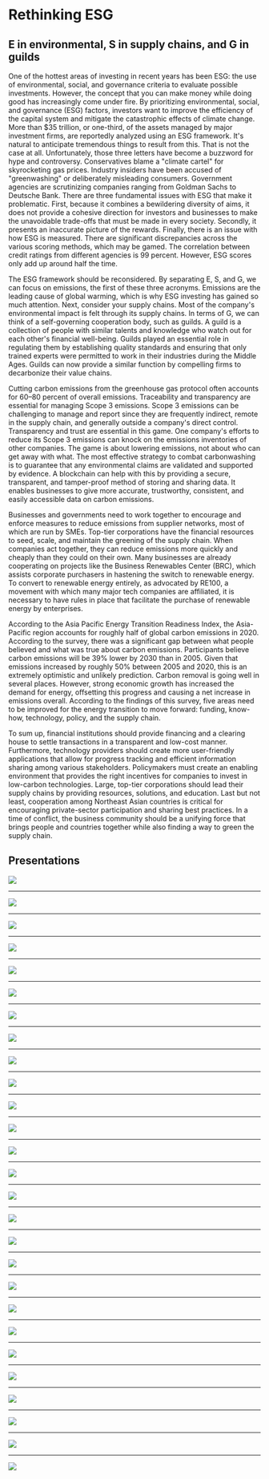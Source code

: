 # Rethinking ESG

## E in environmental, S in supply chains, and G in guilds

One of the hottest areas of investing in recent years has been ESG: the use of environmental, social, and governance criteria to evaluate possible investments. However, the concept that you can make money while doing good has increasingly come under fire. By prioritizing environmental, social, and governance (ESG) factors, investors want to improve the efficiency of the capital system and mitigate the catastrophic effects of climate change. More than $35 trillion, or one-third, of the assets managed by major investment firms, are reportedly analyzed using an ESG framework. It's natural to anticipate tremendous things to result from this. That is not the case at all. Unfortunately, those three letters have become a buzzword for hype and controversy. Conservatives blame a "climate cartel" for skyrocketing gas prices. Industry insiders have been accused of "greenwashing" or deliberately misleading consumers. Government agencies are scrutinizing companies ranging from Goldman Sachs to Deutsche Bank. There are three fundamental issues with ESG that make it problematic. First, because it combines a bewildering diversity of aims, it does not provide a cohesive direction for investors and businesses to make the unavoidable trade-offs that must be made in every society. Secondly, it presents an inaccurate picture of the rewards. Finally, there is an issue with how ESG is measured. There are significant discrepancies across the various scoring methods, which may be gamed. The correlation between credit ratings from different agencies is 99 percent. However, ESG scores only add up around half the time.

The ESG framework should be reconsidered. By separating E, S, and G, we can focus on emissions, the first of these three acronyms. Emissions are the leading cause of global warming, which is why ESG investing has gained so much attention. Next, consider your supply chains. Most of the company's environmental impact is felt through its supply chains. In terms of G, we can think of a self-governing cooperation body, such as guilds. A guild is a collection of people with similar talents and knowledge who watch out for each other's financial well-being. Guilds played an essential role in regulating them by establishing quality standards and ensuring that only trained experts were permitted to work in their industries during the Middle Ages. Guilds can now provide a similar function by compelling firms to decarbonize their value chains.

Cutting carbon emissions from the greenhouse gas protocol often accounts for 60–80 percent of overall emissions. Traceability and transparency are essential for managing Scope 3 emissions. Scope 3 emissions can be challenging to manage and report since they are frequently indirect, remote in the supply chain, and generally outside a company's direct control. Transparency and trust are essential in this game. One company's efforts to reduce its Scope 3 emissions can knock on the emissions inventories of other companies. The game is about lowering emissions, not about who can get away with what. The most effective strategy to combat carbonwashing is to guarantee that any environmental claims are validated and supported by evidence. A blockchain can help with this by providing a secure, transparent, and tamper-proof method of storing and sharing data. It enables businesses to give more accurate, trustworthy, consistent, and easily accessible data on carbon emissions.

Businesses and governments need to work together to encourage and enforce measures to reduce emissions from supplier networks, most of which are run by SMEs. Top-tier corporations have the financial resources to seed, scale, and maintain the greening of the supply chain. When companies act together, they can reduce emissions more quickly and cheaply than they could on their own. Many businesses are already cooperating on projects like the Business Renewables Center (BRC), which assists corporate purchasers in hastening the switch to renewable energy. To convert to renewable energy entirely, as advocated by RE100, a movement with which many major tech companies are affiliated, it is necessary to have rules in place that facilitate the purchase of renewable energy by enterprises.

According to the Asia Pacific Energy Transition Readiness Index, the Asia-Pacific region accounts for roughly half of global carbon emissions in 2020. According to the survey, there was a significant gap between what people believed and what was true about carbon emissions. Participants believe carbon emissions will be 39% lower by 2030 than in 2005. Given that emissions increased by roughly 50% between 2005 and 2020, this is an extremely optimistic and unlikely prediction. Carbon removal is going well in several places. However, strong economic growth has increased the demand for energy, offsetting this progress and causing a net increase in emissions overall. According to the findings of this survey, five areas need to be improved for the energy transition to move forward: funding, know-how, technology, policy, and the supply chain.

To sum up, financial institutions should provide financing and a clearing house to settle transactions in a transparent and low-cost manner. Furthermore, technology providers should create more user-friendly applications that allow for progress tracking and efficient information sharing among various stakeholders. Policymakers must create an enabling environment that provides the right incentives for companies to invest in low-carbon technologies. Large, top-tier corporations should lead their supply chains by providing resources, solutions, and education. Last but not least, cooperation among Northeast Asian countries is critical for encouraging private-sector participation and sharing best practices. In a time of conflict, the business community should be a unifying force that brings people and countries together while also finding a way to green the supply chain.

## Presentations

![](figs/rethinking_esg/Slide1.png)

---

![](figs/rethinking_esg/Slide2.png)

---

![](figs/rethinking_esg/Slide3.png)

---

![](figs/rethinking_esg/Slide4.png)

---

![](figs/rethinking_esg/Slide5.png)

---

![](figs/rethinking_esg/Slide6.png)

---

![](figs/rethinking_esg/Slide7.png)

---

![](figs/rethinking_esg/Slide8.png)

---

![](figs/rethinking_esg/Slide9.png)

---

![](figs/rethinking_esg/Slide10.png)

---

![](figs/rethinking_esg/Slide11.png)

---

![](figs/rethinking_esg/Slide12.png)

---

![](figs/rethinking_esg/Slide13.png)

---

![](figs/rethinking_esg/Slide14.png)

---

![](figs/rethinking_esg/Slide15.png)

---

![](figs/rethinking_esg/Slide16.png)

---

![](figs/rethinking_esg/Slide17.png)

---

![](figs/rethinking_esg/Slide18.png)

---

![](figs/rethinking_esg/Slide19.png)

---

![](figs/rethinking_esg/Slide20.png)

---

![](figs/rethinking_esg/Slide21.png)

---

![](figs/rethinking_esg/Slide22.png)

---

![](figs/rethinking_esg/Slide23.png)

---

![](figs/rethinking_esg/Slide24.png)

---

![](figs/rethinking_esg/Slide25.png)

---

![](figs/rethinking_esg/Slide26.png)

---

![](figs/rethinking_esg/Slide27.png)
